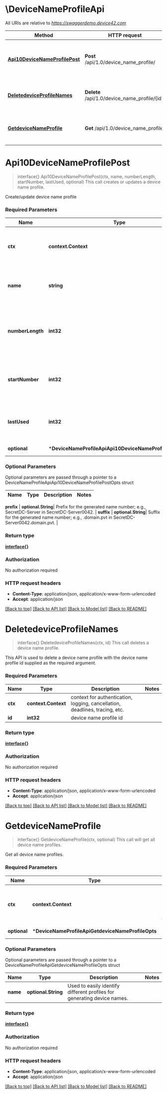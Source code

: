 # \DeviceNameProfileApi

All URIs are relative to *https://swaggerdemo.device42.com*

Method | HTTP request | Description
------------- | ------------- | -------------
[**Api10DeviceNameProfilePost**](DeviceNameProfileApi.md#Api10DeviceNameProfilePost) | **Post** /api/1.0/device_name_profile/ | This call creates or updates a device name profile.
[**DeletedeviceProfileNames**](DeviceNameProfileApi.md#DeletedeviceProfileNames) | **Delete** /api/1.0/device_name_profile/{id}/ | This call deletes a device name profile.
[**GetdeviceNameProfile**](DeviceNameProfileApi.md#GetdeviceNameProfile) | **Get** /api/1.0/device_name_profile/ | This call will get all device name profiles.


# **Api10DeviceNameProfilePost**
> interface{} Api10DeviceNameProfilePost(ctx, name, numberLength, startNumber, lastUsed, optional)
This call creates or updates a device name profile.

Create/update device name profile

### Required Parameters

Name | Type | Description  | Notes
------------- | ------------- | ------------- | -------------
 **ctx** | **context.Context** | context for authentication, logging, cancellation, deadlines, tracing, etc.
  **name** | **string**| Used to easily identify different profiles for generating device names. | 
  **numberLength** | **int32**| Number length between 2 and 7. For numbers up to 9999, it would be 4. Default is 4. | 
  **startNumber** | **int32**| Starting number, where you want device numbers to start from. Default is 1. | 
  **lastUsed** | **int32**| DO NOT CHANGE, unless you know what it is used for :). Default is 0. | 
 **optional** | ***DeviceNameProfileApiApi10DeviceNameProfilePostOpts** | optional parameters | nil if no parameters

### Optional Parameters
Optional parameters are passed through a pointer to a DeviceNameProfileApiApi10DeviceNameProfilePostOpts struct

Name | Type | Description  | Notes
------------- | ------------- | ------------- | -------------




 **prefix** | **optional.String**| Prefix for the generated name number; e.g., SecretDC-Server in SecretDC-Server0042. | 
 **suffix** | **optional.String**| Suffix for the generated name number; e.g., .domain.pvt in SecretDC-Server0042.domain.pvt. | 

### Return type

[**interface{}**](interface{}.md)

### Authorization

No authorization required

### HTTP request headers

 - **Content-Type**: application/json, application/x-www-form-urlencoded
 - **Accept**: application/json

[[Back to top]](#) [[Back to API list]](../README.md#documentation-for-api-endpoints) [[Back to Model list]](../README.md#documentation-for-models) [[Back to README]](../README.md)

# **DeletedeviceProfileNames**
> interface{} DeletedeviceProfileNames(ctx, id)
This call deletes a device name profile.

This API is used to delete a device name profile with the device name profile id supplied as the required argument.

### Required Parameters

Name | Type | Description  | Notes
------------- | ------------- | ------------- | -------------
 **ctx** | **context.Context** | context for authentication, logging, cancellation, deadlines, tracing, etc.
  **id** | **int32**| device name profile id | 

### Return type

[**interface{}**](interface{}.md)

### Authorization

No authorization required

### HTTP request headers

 - **Content-Type**: application/json, application/x-www-form-urlencoded
 - **Accept**: application/json

[[Back to top]](#) [[Back to API list]](../README.md#documentation-for-api-endpoints) [[Back to Model list]](../README.md#documentation-for-models) [[Back to README]](../README.md)

# **GetdeviceNameProfile**
> interface{} GetdeviceNameProfile(ctx, optional)
This call will get all device name profiles.

Get all device name profiles.

### Required Parameters

Name | Type | Description  | Notes
------------- | ------------- | ------------- | -------------
 **ctx** | **context.Context** | context for authentication, logging, cancellation, deadlines, tracing, etc.
 **optional** | ***DeviceNameProfileApiGetdeviceNameProfileOpts** | optional parameters | nil if no parameters

### Optional Parameters
Optional parameters are passed through a pointer to a DeviceNameProfileApiGetdeviceNameProfileOpts struct

Name | Type | Description  | Notes
------------- | ------------- | ------------- | -------------
 **name** | **optional.String**| Used to easily identify different profiles for generating device names. | 

### Return type

[**interface{}**](interface{}.md)

### Authorization

No authorization required

### HTTP request headers

 - **Content-Type**: application/json, application/x-www-form-urlencoded
 - **Accept**: application/json

[[Back to top]](#) [[Back to API list]](../README.md#documentation-for-api-endpoints) [[Back to Model list]](../README.md#documentation-for-models) [[Back to README]](../README.md)

